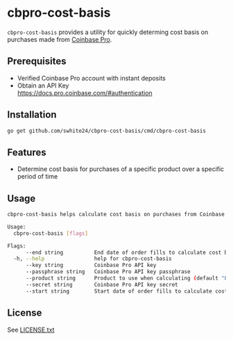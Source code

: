 # cbpro-cost-basis

`cbpro-cost-basis` provides a utility for quickly determing cost basis on purchases made from [Coinbase Pro](https://pro.coinbase.com).

## Prerequisites

- Verified Coinbase Pro account with instant deposits
- Obtain an API Key  
  https://docs.pro.coinbase.com/#authentication

## Installation

```sh
go get github.com/swhite24/cbpro-cost-basis/cmd/cbpro-cost-basis
```

## Features

- Determine cost basis for purchases of a specific product over a specific period of time

## Usage

```sh
cbpro-cost-basis helps calculate cost basis on purchases from Coinbase Pro over a specified period of time

Usage:
  cbpro-cost-basis [flags]

Flags:
      --end string          End date of order fills to calculate cost basis. (2021-01-01)
  -h, --help                help for cbpro-cost-basis
      --key string          Coinbase Pro API key
      --passphrase string   Coinbase Pro API key passphrase
      --product string      Product to use when calculating (default "BTC-USD")
      --secret string       Coinbase Pro API key secret
      --start string        Start date of order fills to calculate cost basis. (2021-01-01)
```

## License

See [LICENSE.txt](LICENSE.txt)
